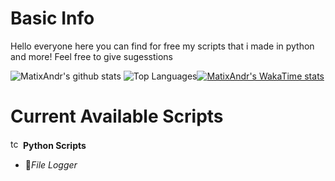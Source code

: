 # Basic Info

Hello everyone here you can find for free my scripts that i made in python and more! Feel free to give sugesstions

![MatixAndr's github stats](https://github-readme-stats.vercel.app/api?username=matixandr09&show_icons=true&theme=radical) ![Top Languages](https://github-readme-stats.vercel.app/api/top-langs/?username=matixandr09&hide_progress=false)[![MatixAndr's WakaTime stats](https://github-readme-stats.vercel.app/api/wakatime?username=matixandr09)](https://github.com/anuraghazra/github-readme-stats)

# Current Available Scripts

<img src="https://cdn.discordapp.com/attachments/1174656852596903976/1174656875153866762/Bez_nazwy-1.png?ex=65686377&is=6555ee77&hm=fb9c06a56d067121eec3ba767c715cd1f13bb0b1167df48b6974caa08b3eef5a" width="16" height="16" alt="tcp"> **Python Scripts**
  - 📰*File Logger*
